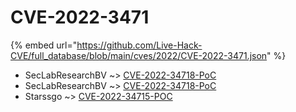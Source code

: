 # CVE-2022-3471
{% embed url="https://github.com/Live-Hack-CVE/full_database/blob/main/cves/2022/CVE-2022-3471.json" %}

* SecLabResearchBV ~> [CVE-2022-34718-PoC](https://www.alice-snow.ru/2022/database/cve-2022-3471/cve-2022-34718-poc-seclabresearchbv)
* SecLabResearchBV ~> [CVE-2022-34718-PoC](https://www.alice-snow.ru/2022/database/cve-2022-3471/cve-2022-34718-poc-seclabresearchbv)
* Starssgo ~> [CVE-2022-34715-POC](https://www.alice-snow.ru/2022/database/cve-2022-3471/cve-2022-34715-poc-starssgo)